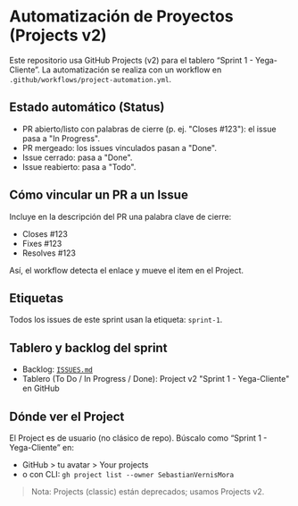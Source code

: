 # Automatización de Proyectos (Projects v2)

Este repositorio usa GitHub Projects (v2) para el tablero “Sprint 1 - Yega-Cliente”.
La automatización se realiza con un workflow en `.github/workflows/project-automation.yml`.

## Estado automático (Status)
- PR abierto/listo con palabras de cierre (p. ej. "Closes #123"): el issue pasa a "In Progress".
- PR mergeado: los issues vinculados pasan a "Done".
- Issue cerrado: pasa a "Done".
- Issue reabierto: pasa a "Todo".

## Cómo vincular un PR a un Issue
Incluye en la descripción del PR una palabra clave de cierre:

- Closes #123
- Fixes #123
- Resolves #123

Así, el workflow detecta el enlace y mueve el item en el Project.

## Etiquetas
Todos los issues de este sprint usan la etiqueta: `sprint-1`.

## Tablero y backlog del sprint
- Backlog: [`ISSUES.md`](./ISSUES.md)
- Tablero (To Do / In Progress / Done): Project v2 "Sprint 1 - Yega-Cliente" en GitHub

## Dónde ver el Project
El Project es de usuario (no clásico de repo). Búscalo como “Sprint 1 - Yega-Cliente” en:

- GitHub > tu avatar > Your projects
- o con CLI: `gh project list --owner SebastianVernisMora`

> Nota: Projects (classic) están deprecados; usamos Projects v2.
